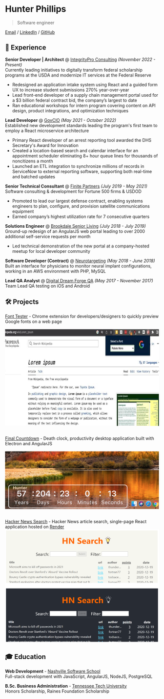 # Hunter Phillips

> Software engineer

[Email](mailto:hkphillips42@gmail.com) / [LinkedIn](https://www.linkedin.com/in/hunter-phillips/) / [GitHub](https://github.com/hunterphillips)

## 💼 Experience

**Senior Developer | Architect** @ [IntegrityPro Consulting](https://integritypro.com/) _(November 2022 - Present)_  
Currently leading initiatives to digitally transform federal scholarship programs at the USDA and modernize IT services at the Federal Reserve

- Redesigned an application intake system using React and a guided form UX to increase student submissions 270% year-over-year
- Lead front-end developer of a supply chain management portal used for a $3 billion federal contract bid, the company’s largest to date
- Ran educational workshops for intern program covering content on API design, product integrations, and optimization techniques

**Lead Developer** @ [GovCIO](https://govcio.com/) _(May 2021 - October 2022)_  
Established new development standards leading the program's first team to employ a React microservice architecture  

- Primary React developer of an arrest reporting tool awarded the DHS Secretary's Award for Innovation
- Created a location-based search and calendar interface for an appointment scheduler eliminating 8+ hour queue lines for thousands of noncitizens a month
- Launched an ETL integration to synchronize millions of records in ServiceNow to external reporting software, supporting both real-time and batched updates

**Senior Technical Consultant** @ [Finite Partners](https://finite-partners.com/) _(July 2019 - May 2021)_  
Software consulting & development for Fortune 500 firms & USDOD

- Promoted to lead our largest defense contract, enabling systems engineers to plan, configure, and provision satellite communications equipment
- Earned company’s highest utilization rate for 7 consecutive quarters

**Solutions Engineer** @ [Brookdale Senior Living](https://www.brookdale.com/en.html) _(July 2018 - July 2019)_  
Ground-up redesign of an AngularJS web portal leading to over 2000 additional self-service requests per month

- Led technical demonstration of the new portal at a company-hosted meetup for local developer community

**Software Developer (Contract)** @ [Neurotargeting](https://www.linkedin.com/company/neurotargeting) _(May 2018 - June 2018)_  
Built an interface for physicians to monitor neural implant configurations, working in an AWS environment with PHP, MySQL

**Lead QA Analyst** @ [Digital Dream Forge QA](https://www.digitaldreamforge.com/) _(May 2017 - November 2017)_  
Team Lead QA testing on iOS and Android  

## 🛠️ Projects

[Font Tester](https://chrome.google.com/webstore/detail/font-tester/imccahjhfnnifmcmfelbcijnilebgggg) - Chrome extension for developers/designers to quickly preview Google fonts on a web page
<br/><br/>
![chrome extension screenshot](https://github.com/hunterphillips/cv/blob/gh-page/assets/fontTester.jpeg)
##
  
[Final Countdown](https://github.com/hunterphillips/countdown) - Death clock, productivity desktop application built with Electron and AngularJS
<br/><br/>
![clock example](https://github.com/hunterphillips/cv/blob/gh-page/assets/clock-screenshot.jpeg)
##
  
[Hacker News Search](https://hacker-news-search.onrender.com/) - Hacker News article search, single-page React application hosted on [Render](https://render.com/)  
![search site screenshot](https://github.com/hunterphillips/cv/blob/gh-page/assets/hnSearchPreview.png)

## 🎓 Education

**Web Development** - [Nashville Software School](https://nashvillesoftwareschool.com/)  
Full-stack development with JavaScript, AngularJS, NodeJS, PostgreSQL

**B.Sc. Business Administration** - [Tennessee Tech University](https://www.tntech.edu/)  
Honors Scholarship, Raines Foundation Scholarship
